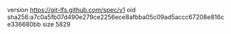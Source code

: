 version https://git-lfs.github.com/spec/v1
oid sha256:a7c0a5fb07d490e279ce2256ece8afbba05c09ad5accc67208e816ce336680bb
size 5829
